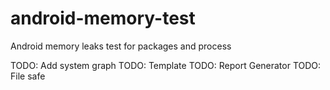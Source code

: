 # android-memory-test
Android memory leaks test for packages and process

TODO: Add system graph
TODO: Template
TODO: Report Generator
TODO: File safe